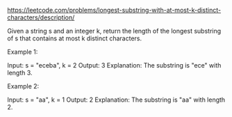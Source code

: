 https://leetcode.com/problems/longest-substring-with-at-most-k-distinct-characters/description/

Given a string s and an integer k, return the length of the longest 
substring of s that contains at most k distinct characters.

 

Example 1:

Input: s = "eceba", k = 2
Output: 3
Explanation: The substring is "ece" with length 3.

Example 2:

Input: s = "aa", k = 1
Output: 2
Explanation: The substring is "aa" with length 2.